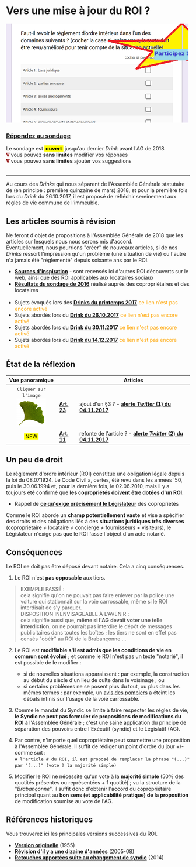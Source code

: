 # Vers une mise à jour du ROI ?

![](Sondage.png)
### [**Répondez au sondage**](https://goo.gl/forms/fIdhrp0iJgdRNojq2) 

Le sondage est <mark><b>&nbsp;ouvert&nbsp;</b></mark>&nbsp;jusqu'au dernier *Drink* avant l'AG de 2018<br><font color="#8b0000"><b>&nabla;</b></font> vous pouvez **sans limites** modifier vos réponses<br><font color="#8b0000"><b>&nabla;</b></font> vous pouvez **sans limites** ajouter vos suggestions<br>&nbsp;

---

Au cours des *Drinks* qui nous séparent de l'Assemblée Générale statutaire de (en principe : première quinzaine de mars) 2018, et pour la première fois lors du *Drink* du 26.10.2017, il est proposé de réfléchir sereinement aux règles de vie commune de l'immeuble.

## Les articles soumis à révision

Ne feront d'objet de propositions à l'Assemblée Générale de 2018 que les articles sur lesquels nous nous serons mis d'accord.  
&Eacute;ventuellement, nous pourrions "créer" de nouveaux articles, si de nos *Drinks* ressort l'impression qu'un problème (une situation de vie) ou l'autre n'a jamais été "réglementé" depuis soixante ans par le ROI.

* [**Sources d'inspiration**](Sources.md) - sont recensés ici d'autres ROI découverts sur le web, ainsi que des ROI applicables aux locataires sociaux
* [**Résultats du sondage de 2016**](Sondage_2016.pdf) réalisé auprès des copropriétaires et des locataires<br>&nbsp;
* Sujets évoqués lors des [**Drinks du printemps 2017**](Earlier_Drinks.md) <font color="orange">ce lien n'est pas encore activé</font>
* Sujets abordés lors du [**Drink du 26.10.2017**]() <font color="orange">ce lien n'est pas encore activé</font>
* Sujets abordés lors du [**Drink du 30.11.2017**]() <font color="orange">ce lien n'est pas encore activé</font>
* Sujets abordés lors du [**Drink du 14.12.2017**]() <font color="orange">ce lien n'est pas encore activé</font>

## &Eacute;tat de la réflexion

| Vue panoramique | &nbsp; | Articles |
| :---: | --- | --- |
| `Cliquer sur l'image`<br>[![](Gingko.png)](https://gingkoapp.com/roi-brabanconne) | [**Art. 23**](Art_23_3.md) | ajout d'un §3 ? - **[alerte *Twitter* (1) du 04.11.2017](https://twitter.com/brab80webscom/status/926798131005595648)** |
| <font color="red"><mark>&nbsp;NEW&nbsp;</mark></font> | [**Art. 11**](Art_11.md) | refonte de l'article ? - **[alerte *Twitter* (2) du 04.11.2017](https://twitter.com/brab80webscom/status/926913650195038219)** |

## Un peu de droit

Le règlement d'ordre intérieur (ROI) constitue une obligation légale depuis la loi du 08.07.1924. Le Code Civil a, certes, été revu dans les années '50, puis le 30.06.1994 et, pour la dernière fois, le 02.06.2010, mais il y a toujours été confirmé que **les copropriétés <u>doivent</u> être dotées d'un ROI**.

* Rappel de **[ce qu'exige précisément  le Législateur](Droit.md)** des copropriétés

Comme le ROI aborde un **champ potentiellement vaste** et vise à spécifier des droits et des obligations liés à des **situations juridiques très diverses** (copropriétaire &ne; locataire &ne; concierge &ne; fournisseurs &ne; visiteurs), le Législateur n'exige pas  que le ROI fasse l'object d'un acte notarié.

## Conséquences

Le ROI ne doit pas être déposé devant notaire. Cela a cinq conséquences.

1. Le ROI n'est **pas opposable** aux tiers.
> EXEMPLE PASS&Eacute; :  
cela signifie qu'on ne pouvait pas faire enlever par la police une voiture qui stationnait sur la voie carrossable, même si le ROI interdisait de s'y parquer.  
> DISPOSITION INENVISAGEABLE &Agrave; L'AVENIR :  
cela signifie aussi que, **même si l'AG devait voter une telle interdiction**, on ne pourrait pas interdire le dépôt de messages publicitaires dans toutes les boîtes ; les tiers ne sont en effet pas censés "obéir" au ROI de la Brabançonne ...

2. Le ROI est **modifiable s'il est admis que les conditions de vie en commun sont évolué** ; et comme le ROI n'est pas un texte "notarié", il est possible de le modifier :
    *  si de nouvelles situations apparaissent : par exemple, la construction au début du siècle d'un lieu de culte dans le voisinage ; ou 
    * si certains problèmes ne se posent plus du tout, ou plus dans les mêmes termes : par exemple, un [avis des pompiers](Avis_voie_carrossable.pdf) a éteint les débats infinis sur l'usage de la voie carrossable.

3. Comme le mandat du Syndic se limite à faire respecter les règles de vie, **le Syndic ne peut pas formuler de propositions de modifications du ROI** à l'Assemblée Générale ; c'est une saine application du principe de séparation des pouvoirs entre l'Exécutif (syndic) et le Législatif (AG).

4. Par contre, n'importe quel copropriétaire peut soumettre une proposition à l'Assemblée Générale. Il suffit de rédiger un point d'ordre du jour +/- comme suit :  
`A l'article # du ROI, il est proposé de remplacer la phrase "(...)" par "(...)" (vote à la majorité simple)` 

5. Modifier le ROI ne nécessite qu'un vote à la **majorité simple** (50% des quotités présentes ou représentées + 1 quotité) ; vu la structure de la "*Brabançonne*", il suffit donc d'obtenir l'accord du copropriétaire principal quant au **bon sens (et applicabilité pratique) de la proposition** de modification soumise au vote de l'AG.

## Références historiques

Vous trouverez ici les principales versions successives du ROI.

* [**Version originelle**](Version_1955.md) (1955)
* [**Révision d'il y a une dizaine d'années**](Version_2006.md) (2005-08)
* [**Retouches apportées suite au changement de syndic**](Version_2014.md) (2014)

